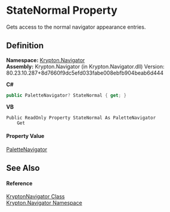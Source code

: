 # StateNormal Property


Gets access to the normal navigator appearance entries.



## Definition
**Namespace:** <a href="a21ac074-d119-3dc6-bd1c-d3a12c0128bc.md">Krypton.Navigator</a>  
**Assembly:** Krypton.Navigator (in Krypton.Navigator.dll) Version: 80.23.10.287+8d7660f9dc5efd033fabe008ebfb904beab6d444

**C#**
``` C#
public PaletteNavigator? StateNormal { get; }
```
**VB**
``` VB
Public ReadOnly Property StateNormal As PaletteNavigator
	Get
```



#### Property Value
<a href="7ff26c66-fd6b-15d6-8cfd-ea6a1c92bf8e.md">PaletteNavigator</a>

## See Also


#### Reference
<a href="5b32a15b-85d7-1db8-3c10-e43632f905eb.md">KryptonNavigator Class</a>  
<a href="a21ac074-d119-3dc6-bd1c-d3a12c0128bc.md">Krypton.Navigator Namespace</a>  
